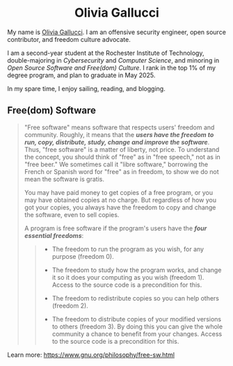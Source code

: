 <div align="center"><h1>Olivia Gallucci</h1></div>

My name is [Olivia Gallucci][Olivia Gallucci]. I am an offensive security engineer, open source contributor, and freedom culture advocate. 

I am a second-year student at the Rochester Institute of Technology, double-majoring in _Cybersecurity_ and _Computer Science_, and minoring in _Open Source Software and Free(dom) Culture_. I rank in the top 1% of my degree program, and plan to graduate in May 2025. 

In my spare time, I enjoy sailing, reading, and blogging. 


## Free(dom) Software 
> "Free software" means software that respects users' freedom and community. Roughly, it means that the ***users have the freedom to run, copy, distribute, study, change and improve the software***. Thus, "free software" is a matter of liberty, not price. To understand the concept, you should think of "free" as in "free speech," not as in "free beer." We sometimes call it "libre software," borrowing the French or Spanish word for "free" as in freedom, to show we do not mean the software is gratis.
> 
> You may have paid money to get copies of a free program, or you may have obtained copies at no charge. But regardless of how you got your copies, you always have the freedom to copy and change the software, even to sell copies.
>
> A program is free software if the program's users have the ***four essential freedoms***:
>> - The freedom to run the program as you wish, for any purpose (freedom 0).
>> 
>> - The freedom to study how the program works, and change it so it does your computing as you wish (freedom 1). Access to the source code is a precondition for this.
>> 
>> - The freedom to redistribute copies so you can help others (freedom 2).
>> 
>> - The freedom to distribute copies of your modified versions to others (freedom 3). By doing this you can give the whole community a chance to benefit from your changes. Access to the source code is a precondition for this.

Learn more: https://www.gnu.org/philosophy/free-sw.html

<!--
# socials 

# lanauges 


## 🌸👋🏻 Hi there!

put in an image/logo/banner


:chart_with_upwards_trend: Reach out if you want to collaborate on [RITSEC][RITSEC] presentations!

:cherry_blossom: How to reach me: gallucci[at]protonmail.com

:hibiscus: [Resume][Resume]

:sailboat: Interests: Linux, sailing, [reading][reading], offensive security, and [blogging][blogging].

:camera:

:link:

### Links

<a href="https://github.com/anuraghazra/github-readme-stats">
  <img align="center" src="https://github-readme-stats.vercel.app/api?username=oliviagallucci&count_private=true&show_icons=true&theme=cobalt&bg_color=0a0c10" />
</a>


<div align="center"><h3>Learn more by <a href="https://oliviagallucci.com" target="_blank">visiting oliviagallucci.com</a>.</h3></div>


<a href="https://github.com/anuraghazra/convoychat">
  <img align="center" src="https://github-readme-stats-oliviagallucci.vercel.app/api/top-langs/?username=oliviagallucci&layout=compact&theme=cobalt&bg_color=0a0c10&count_private=true&langs_count=3" />
</a>

https://github-readme-stats.vercel.app/api/pin

[![My programming language usage statistics](https://.vercel.app/api/top-langs?username=oliviagallucci&theme=dark&hide_border=true&layout=compact&langs_count=10&hide=c)](https://github.com/oliviagallucci)

https://github.com/joeljose350/github-readme-stats 

https://raw.githubusercontent.com/joeljose350/joeljose350/main/README.md
-->



[Olivia Gallucci]: https://oliviagallucci.com/ 
[Press]: https://oliviagallucci.com/in-the-press/
[Resume]: https://oliviagallucci.com/resume/
